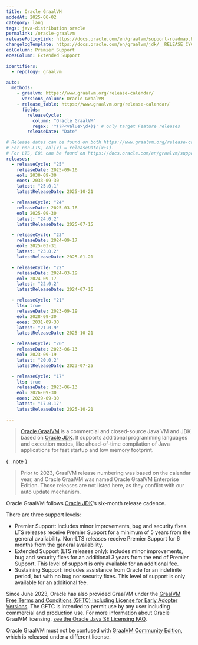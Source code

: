 ```yaml
---
title: Oracle GraalVM
addedAt: 2025-06-02
category: lang
tags: java-distribution oracle
permalink: /oracle-graalvm
releasePolicyLink: https://docs.oracle.com/en/graalvm/support-roadmap.html
changelogTemplate: https://docs.oracle.com/en/graalvm/jdk/__RELEASE_CYCLE__/docs/release-notes/
eolColumn: Premier Support
eoesColumn: Extended Support

identifiers:
  - repology: graalvm

auto:
  methods:
    - graalvm: https://www.graalvm.org/release-calendar/
      versions_column: Oracle GraalVM
    - release_table: https://www.graalvm.org/release-calendar/
      fields:
        releaseCycle:
          column: "Oracle GraalVM"
          regex: '^(?P<value>\d+)$' # only target Feature releases
        releaseDate: "Date"

# Release dates can be found on both https://www.graalvm.org/release-calendar/ and https://docs.oracle.com/en/graalvm/release-calendar.html.
# For non-LTS, eol(x) = releaseDate(x+1).
# For LTS, EOL can be found on https://docs.oracle.com/en/graalvm/support-roadmap.html.
releases:
  - releaseCycle: "25"
    releaseDate: 2025-09-16
    eol: 2030-09-30
    eoes: 2033-09-30
    latest: "25.0.1"
    latestReleaseDate: 2025-10-21

  - releaseCycle: "24"
    releaseDate: 2025-03-18
    eol: 2025-09-30
    latest: "24.0.2"
    latestReleaseDate: 2025-07-15

  - releaseCycle: "23"
    releaseDate: 2024-09-17
    eol: 2025-03-31
    latest: "23.0.2"
    latestReleaseDate: 2025-01-21

  - releaseCycle: "22"
    releaseDate: 2024-03-19
    eol: 2024-09-17
    latest: "22.0.2"
    latestReleaseDate: 2024-07-16

  - releaseCycle: "21"
    lts: true
    releaseDate: 2023-09-19
    eol: 2028-09-30
    eoes: 2031-09-30
    latest: "21.0.9"
    latestReleaseDate: 2025-10-21

  - releaseCycle: "20"
    releaseDate: 2023-06-13
    eol: 2023-09-19
    latest: "20.0.2"
    latestReleaseDate: 2023-07-25

  - releaseCycle: "17"
    lts: true
    releaseDate: 2023-06-13
    eol: 2026-09-30
    eoes: 2029-09-30
    latest: "17.0.17"
    latestReleaseDate: 2025-10-21

---
```


> [Oracle GraalVM](https://www.graalvm.org/community/) is a commercial and closed-source Java VM and JDK based on [Oracle JDK](/oracle-jdk).
> It supports additional programming languages and execution modes, like ahead-of-time compilation of Java applications
> for fast startup and low memory footprint.

{: .note }

> Prior to 2023, GraalVM release numbering was based on the calendar year, and Oracle GraalVM was named Oracle GraalVM Enterprise Edition.
> Those releases are not listed here, as they conflict with our auto update mechanism.

Oracle GraalVM follows [Oracle JDK](/oracle-jdk)'s six-month release cadence.

There are three support levels:

- Premier Support: includes minor improvements, bug and security fixes.
  LTS releases receive Premier Support for a minimum of 5 years from the general availability.
  Non-LTS releases receive Premier Support for 6 months from the general availability.
- Extended Support (LTS releases only): includes minor improvements, bug and security fixes for an additional 3 years from the end of Premier Support.
  This level of support is only available for an additional fee.
- Sustaining Support: includes assistance from Oracle for an indefinite period, but with no bug nor security fixes.
  This level of support is only available for an additional fee.

Since June 2023, Oracle has also provided GraalVM under the [GraalVM Free Terms and Conditions (GFTC) including License for Early Adopter Versions](https://www.oracle.com/downloads/licenses/graal-free-license.html).
The GFTC is intended to permit use by any user including commercial and production use.
For more information about Oracle GraalVM licensing, [see the Oracle Java SE Licensing FAQ](https://www.oracle.com/java/technologies/javase/jdk-faqs.html#GraalVM-licensing).

Oracle GraalVM must not be confused with [GraalVM Community Edition](/graalvm-ce), which is released under a different license.
